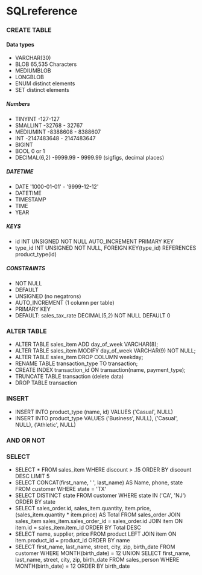 # SQLreference

### CREATE TABLE
#### Data types
* VARCHAR(30)
* BLOB 65,535 Characters
* MEDIUMBLOB
* LONGBLOB
* ENUM distinct elements
* SET distinct elements
##### Numbers
* TINYINT -127-127
* SMALLINT -32768 - 32767
* MEDIUMINT -8388608 - 8388607
* INT -2147483648 - 2147483647
* BIGINT
* BOOL 0 or 1
* DECIMAL(6,2) -9999.99 - 9999.99 (sigfigs, decimal places)
##### DATETIME
* DATE '1000-01-01' - '9999-12-12'
* DATETIME
* TIMESTAMP
* TIME
* YEAR
##### KEYS
* id INT UNSIGNED NOT NULL AUTO_INCREMENT PRIMARY KEY
* type_id INT UNSIGNED NOT NULL, FOREIGN KEY(type_id) REFERENCES product_type(id)
##### CONSTRAINTS
* NOT NULL
* DEFAULT
* UNSIGNED (no negatrons)
* AUTO_INCREMENT (1 column per table)
* PRIMARY KEY
* DEFAULT: sales_tax_rate DECIMAL(5,2) NOT NULL DEFAULT 0
### ALTER TABLE
* ALTER TABLE sales_item ADD day_of_week VARCHAR(8);
* ALTER TABLE sales_item MODIFY day_of_week VARCHAR(9) NOT NULL;
* ALTER TABLE sales_item DROP COLUMN weekday;
* RENAME TABLE transaction_type TO transaction;
* CREATE INDEX transaction_id ON transaction(name, payment_type);
* TRUNCATE TABLE transaction (delete data)
* DROP TABLE transaction

### INSERT
* INSERT INTO product_type (name, id) VALUES ('Casual', NULL)
* INSERT INTO product_type VALUES ('Business', NULL), ('Casual', NULL), ('Athletic', NULL)

### AND OR NOT
### SELECT
* SELECT * FROM sales_item WHERE discount > .15 ORDER BY discount DESC LIMIT 5
* SELECT CONCAT(first_name, ' ', last_name) AS Name, phone, state FROM customer WHERE state = 'TX'
* SELECT DISTINCT state FROM customer WHERE state IN ('CA', 'NJ') ORDER BY state
* SELECT sales_order.id, sales_item.quantity, item.price, (sales_item.quantity * item.price) AS Total FROM sales_order JOIN sales_item sales_item.sales_order_id = sales_order.id JOIN item ON item.id = sales_item.item_id ORDER BY Total DESC
* SELECT name, supplier, price FROM product LEFT JOIN item ON item.product_id = product_id ORDER BY name
* SELECT first_name, last_name, street, city, zip, birth_date
FROM customer
WHERE MONTH(birth_date) = 12
UNION
SELECT first_name, last_name, street, city, zip, birth_date
FROM sales_person
WHERE MONTH(birth_date) = 12
ORDER BY birth_date
